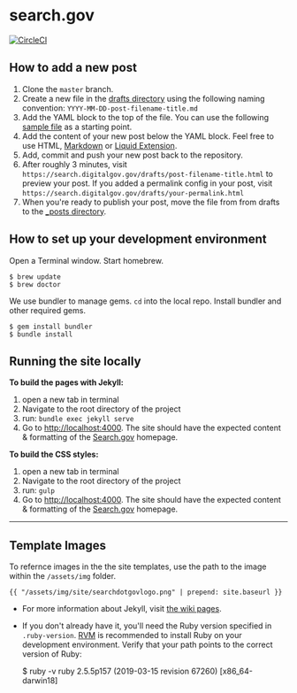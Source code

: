 # search.gov

[![CircleCI](https://circleci.com/gh/GSA/search.digitalgov.gov.svg?style=svg)](https://circleci.com/gh/GSA/search.digitalgov.gov)

## How to add a new post

1. Clone the `master` branch.
1. Create a new file in the [drafts directory](https://github.com/GSA/search.digitalgov.gov/tree/master/drafts)
   using the following naming convention: `YYYY-MM-DD-post-filename-title.md`
1. Add the YAML block to the top of the file.
   You can use the following [sample file](https://github.com/GSA/search.digitalgov.gov/tree/master/drafts/2014-03-05-sample.md) as a starting point.
1. Add the content of your new post below the YAML block.
   Feel free to use HTML,
   [Markdown](http://daringfireball.net/projects/markdown/syntax) or
   [Liquid Extension](https://github.com/mojombo/jekyll/wiki/Liquid-Extensions).
1. Add, commit and push your new post back to the repository.
1. After roughly 3 minutes, visit `https://search.digitalgov.gov/drafts/post-filename-title.html` to preview your post.
   If you added a permalink config in your post, visit `https://search.digitalgov.gov/drafts/your-permalink.html`
1. When you're ready to publish your post, move the file from from drafts to the [_posts directory](https://github.com/GSA/search.digitalgov.gov/tree/master/_posts).

## How to set up your development environment

Open a Terminal window. Start homebrew.

    $ brew update
    $ brew doctor

We use bundler to manage gems. `cd` into the local repo. Install bundler and other required gems.

    $ gem install bundler
    $ bundle install

## Running the site locally

**To build the pages with Jekyll:**
1. open a new tab in terminal
2. Navigate to the root directory of the project
3. run: `bundle exec jekyll serve`
4. Go to <http://localhost:4000>. The site should have the expected content & formatting of the [Search.gov](/) homepage.

**To build the CSS styles:**
1. open a new tab in terminal
2. Navigate to the root directory of the project
3. run: `gulp`
4. Go to <http://localhost:4000>. The site should have the expected content & formatting of the [Search.gov](/) homepage.



---

## Template Images

To refernce images in the the site templates, use the path to the image within the `/assets/img` folder.

```
{{ "/assets/img/site/searchdotgovlogo.png" | prepend: site.baseurl }}
```


* For more information about Jekyll, visit [the wiki pages](https://github.com/mojombo/jekyll/wiki).
* If you don't already have it, you'll need the Ruby version specified in `.ruby-version`. [RVM](http://rvm.io) is recommended to install Ruby on your development environment. Verify that your path points to the correct version of Ruby:

    $ ruby -v
    ruby 2.5.5p157 (2019-03-15 revision 67260) [x86_64-darwin18]
